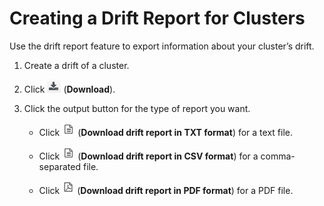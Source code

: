 # Creating a Drift Report for Clusters

Use the drift report feature to export information about your cluster’s
drift.

1.  Create a drift of a cluster.

2.  Click ![2107](/images/2107.png) (**Download**).

3.  Click the output button for the type of report you want.

      - Click ![2133](/images/2133.png) (**Download drift report in TXT
        format**) for a text file.

      - Click ![2133](/images/2133.png) (**Download drift report in CSV
        format**) for a comma-separated file.

      - Click ![2134](/images/2134.png) (**Download drift report in PDF
        format**) for a PDF file.
